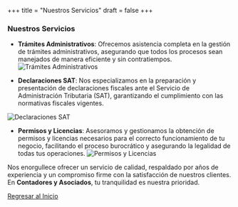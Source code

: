 +++
title = "Nuestros Servicios"
draft = false
+++

### Nuestros Servicios

- **Trámites Administrativos**: Ofrecemos asistencia completa en la gestión de trámites administrativos, asegurando que todos los procesos sean manejados de manera eficiente y sin contratiempos.
![Trámites Administrativos](../../images/tramites.png#thumbnail) 

- **Declaraciones SAT**: Nos especializamos en la preparación y presentación de declaraciones fiscales ante el Servicio de Administración Tributaria (SAT), garantizando el cumplimiento con las normativas fiscales vigentes.

![Declaraciones SAT](../../images/sat.png#sat)

- **Permisos y Licencias**: Asesoramos y gestionamos la obtención de permisos y licencias necesarios para el correcto funcionamiento de tu negocio, facilitando el proceso burocrático y asegurando la legalidad de todas tus operaciones.
![Permisos y Licencias](../../images/licencia.png#thumbnail)

Nos enorgullece ofrecer un servicio de calidad, respaldado por años de experiencia y un compromiso firme con la satisfacción de nuestros clientes. En **Contadores y Asociados**, tu tranquilidad es nuestra prioridad.

[Regresar al Inicio](/)

